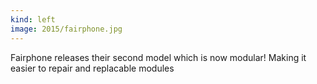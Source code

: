 ```yaml
---
kind: left
image: 2015/fairphone.jpg
---
```


Fairphone releases their second model which is now modular! Making it easier to repair and replacable modules
